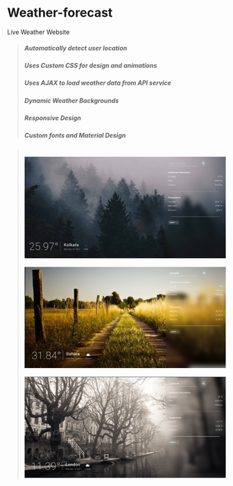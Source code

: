# Weather-forecast

Live Weather Website

> ##### Automatically detect user location
> ##### Uses Custom CSS for design and animations
> ##### Uses AJAX to load weather data from API service
> ##### Dynamic Weather Backgrounds
> ##### Responsive Design
> ##### Custom fonts and Material Design

> <br>![image](https://github.com/makvertico/Weather-forecast/blob/main/image/s1.png)<br>
> <br>![image](https://github.com/makvertico/Weather-forecast/blob/main/image/s2.png)<br>
> <br>![image](https://github.com/makvertico/Weather-forecast/blob/main/image/s3.png)<br>

